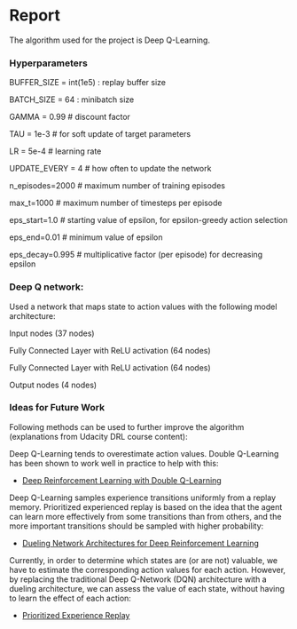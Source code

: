# Report

The algorithm used for the project is Deep Q-Learning.


### Hyperparameters

BUFFER_SIZE = int(1e5)  : replay buffer size

BATCH_SIZE = 64         : minibatch size

GAMMA = 0.99            # discount factor

TAU = 1e-3              # for soft update of target parameters

LR = 5e-4               # learning rate 

UPDATE_EVERY = 4        # how often to update the network	

n_episodes=2000         # maximum number of training episodes

max_t=1000              # maximum number of timesteps per episode

eps_start=1.0           # starting value of epsilon, for epsilon-greedy action selection

eps_end=0.01            # minimum value of epsilon

eps_decay=0.995         # multiplicative factor (per episode) for decreasing epsilon


### Deep Q network:
Used a network that maps state to action values with the following model architecture:

Input nodes (37 nodes)

Fully Connected Layer with ReLU activation (64 nodes)

Fully Connected Layer with ReLU activation (64 nodes)

Output nodes (4 nodes)

### Ideas for Future Work

Following methods can be used to further improve the algorithm (explanations from Udacity DRL course content):

Deep Q-Learning tends to overestimate action values. Double Q-Learning has been shown to work well in practice to help with this:

- [Deep Reinforcement Learning with Double Q-Learning](https://arxiv.org/abs/1509.06461)

Deep Q-Learning samples experience transitions uniformly from a replay memory. Prioritized experienced replay is based on the idea that the agent can learn more effectively from some transitions than from others, and the more important transitions should be sampled with higher probability:

- [Dueling Network Architectures for Deep Reinforcement Learning](https://arxiv.org/abs/1511.06581)

Currently, in order to determine which states are (or are not) valuable, we have to estimate the corresponding action values for each action. However, by replacing the traditional Deep Q-Network (DQN) architecture with a dueling architecture, we can assess the value of each state, without having to learn the effect of each action:

- [Prioritized Experience Replay](https://arxiv.org/abs/1511.05952)


